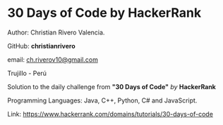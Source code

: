 # 30 Days of Code by HackerRank

Author: Christian Rivero Valencia.

GitHub: **christianrivero**

email: ch.riverov10@gmail.com

Trujillo - Perú

Solution to the daily challenge from **"30 Days of Code"** *by* **HackerRank**

Programming Languages: Java, C++, Python, C# and JavaScript.

Link: https://www.hackerrank.com/domains/tutorials/30-days-of-code
